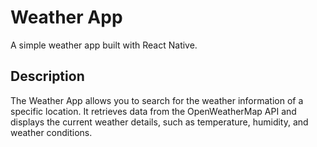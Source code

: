 # Weather App

A simple weather app built with React Native.

## Description

The Weather App allows you to search for the weather information of a specific location. It retrieves data from the OpenWeatherMap API and displays the current weather details, such as temperature, humidity, and weather conditions.
